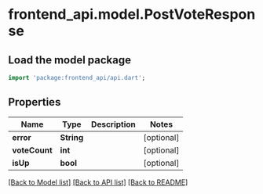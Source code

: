# frontend_api.model.PostVoteResponse

## Load the model package
```dart
import 'package:frontend_api/api.dart';
```

## Properties
Name | Type | Description | Notes
------------ | ------------- | ------------- | -------------
**error** | **String** |  | [optional] 
**voteCount** | **int** |  | [optional] 
**isUp** | **bool** |  | [optional] 

[[Back to Model list]](../README.md#documentation-for-models) [[Back to API list]](../README.md#documentation-for-api-endpoints) [[Back to README]](../README.md)


